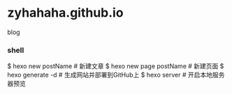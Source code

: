 # zyhahaha.github.io
  blog

### shell
  $ hexo new postName   # 新建文章
  $ hexo new page postName  # 新建页面
  $ hexo generate -d  # 生成网站并部署到GitHub上
  $ hexo server   # 开启本地服务器预览
